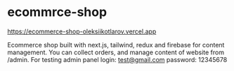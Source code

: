 # ecommrce-shop
https://ecommerce-shop-oleksiikotlarov.vercel.app

Ecommerce shop built with next.js, tailwind, redux and firebase for content management.
You can collect orders, and manage content of website from /admin.
For testing admin panel 
login: test@gmail.com
password: 12345678
